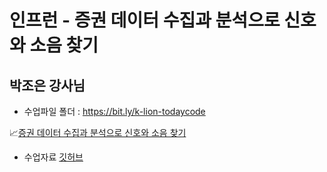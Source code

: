 # 인프런 - 증권 데이터 수집과 분석으로 신호와 소음 찾기
## 박조은 강사님
* 수업파일 폴더 : <https://bit.ly/k-lion-todaycode>

📈[증권 데이터 수집과 분석으로 신호와 소음 찾기](https://inf.run/M2vF)
* 수업자료 [깃허브](https://github.com/corazzon/finance-data-analysis)
